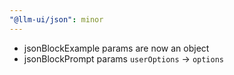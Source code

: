 ```yaml
---
"@llm-ui/json": minor
---
```


- jsonBlockExample params are now an object
- jsonBlockPrompt params `userOptions` -> `options`
